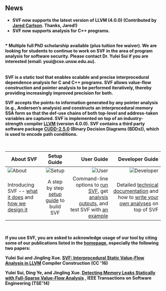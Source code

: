 ## News

* <b>SVF now supports the latest version of LLVM (4.0.0) (Contributed by [Jared Carlson](https://github.com/jcarlson23). Thanks, Jared!) <b>
* <b>SVF now supports analysis for C++ programs.</b>
<br />
* <b>Multiple full PhD scholarship available (plus tuition fee waiver). We are looking for students to continue to work on SVF in the area of program analysis for software security. Please contact Dr. Yulei Sui if you are interested (email: ysui@cse.unsw.edu.au).</b>


<br />
<br />
<br />
SVF is a static tool that enables scalable and precise interprocedural dependence analysis for C and C++ programs. SVF allows value-flow construction and pointer analysis to be performed iteratively, thereby providing increasingly improved precision for both. 

SVF accepts the points-to information generated by any pointer analysis (e.g., Andersen’s analysis) and constructs an interprocedural memory SSA form so that the def-use chains of both top-level and address-taken variables are captured. SVF is implemented on top of an industry-strength compiler [LLVM](http://llvm.org) (version 4.0.0). SVF contains a third party software package [CUDD-2.5.0](http://vlsi.colorado.edu/~fabio/CUDD/) (Binary Decision Diagrams (BDDs)), which is used to encode path conditions.

<br />

| About SVF       | Setup  Guide         | User Guide  | Developer Guide  |
| ------------- |:-------------:| -----:|-----:|
| ![About](https://github.com/unsw-corg/SVF/blob/gh-pages/images/help.png?raw=true)| ![Setup](https://github.com/unsw-corg/SVF/blob/gh-pages/images/tools.png?raw=true)  | ![User](https://github.com/unsw-corg/SVF/blob/gh-pages/images/users.png?raw=true)  |  ![Developer](https://github.com/unsw-corg/SVF/blob/gh-pages/images/database.png?raw=true) 
| Introducing SVF -- [what it does](https://github.com/unsw-corg/SVF/wiki/About#what-is-svf) and [how we design it](https://github.com/unsw-corg/SVF/wiki/SVF-Design#svf-design)      | A step by step [setup guide](https://github.com/unsw-corg/SVF/wiki/Setup-Guide#getting-started) to build SVF | Command-line options to [run SVF](https://github.com/unsw-corg/SVF/wiki/User-Guide#quick-start), get [analysis outputs](https://github.com/unsw-corg/SVF/wiki/User-Guide#analysis-outputs), and test SVF with [an example](https://github.com/unsw-corg/SVF/wiki/Analyze-a-Simple-C-Program) | Detailed [technical documentation](https://github.com/unsw-corg/SVF/wiki/Technical-documentation) and how to [write your own analyses](https://github.com/unsw-corg/SVF/wiki/Write-your-own-analysis-in-SVF) on top of SVF |


<br />

If you use SVF, you are asked to acknowledge usage of our tool by citing some of our publications listed in the [homepage](http://unsw-corg.github.io/SVF/), especially the following two papers:

Yulei Sui and Jingling Xue. [SVF: Interprocedural Static Value-Flow Analysis in LLVM](http://www.cse.unsw.edu.au/~ysui/papers/cc16.pdf) Compiler Construction (CC '16) 

Yulei Sui, Ding Ye, and Jingling Xue. [Detecting Memory Leaks Statically with Full-Sparse Value-Flow Analysis](http://www.cse.unsw.edu.au/~ysui/papers/tse14.pdf) , IEEE Transactions on Software Engineering (TSE'14) 

<br />





